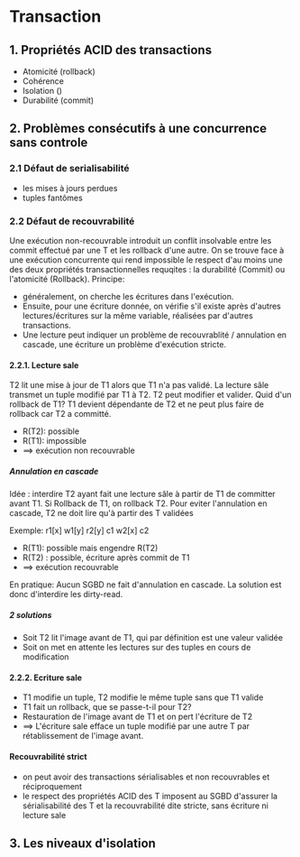 # Transaction
## 1. Propriétés ACID des transactions
* Atomicité (rollback)
* Cohérence
* Isolation ()
* Durabilité (commit)

## 2. Problèmes consécutifs à une concurrence sans controle
###  2.1 Défaut de serialisabilité
  * les mises à jours perdues
  * tuples fantômes

### 2.2 Défaut de recouvrabilité
  
  Une exécution non-recouvrable introduit un conflit insolvable entre les commit effectué par une T et les rollback d'une autre.
  On se trouve face à une exécution concurrente qui rend impossible le respect d'au moins une des deux propriétés transactionnelles requqites : la durabilité (Commit) ou l'atomicité (Rollback).
  Principe: 
  * généralement, on cherche les écritures dans l'exécution. 
  * Ensuite, pour une écriture donnée, on vérifie s'il existe après d'autres lectures/écritures sur la même variable, réalisées par d'autres transactions. 
  * Une lecture peut indiquer un problème de recouvrablité / annulation en cascade, une écriture un problème d'exécution stricte.
  
  #### 2.2.1. Lecture sale
  
  T2 lit une mise à jour de T1 alors que T1 n'a pas validé. La lecture sâle transmet un tuple modifié par T1 à T2.
  T2 peut modifier et valider. Quid d'un rollback de T1?
  T1 devient dépendante de T2 et ne peut plus faire de rollback car T2 a committé.
  * R(T2): possible
  * R(T1): impossible
  * ==> exécution non recouvrable
  
  ##### Annulation en cascade
  Idée : interdire T2 ayant fait une lecture sâle à partir de T1 de committer avant T1. 
  Si Rollback de T1, on rollback T2.
  Pour eviter l'annulation en cascade, T2 ne doit lire qu'à partir des T validées
  
  Exemple: r1[x] w1[y] r2[y] c1 w2[x] c2
  * R(T1): possible mais engendre R(T2)
  * R(T2) : possible, écriture après commit de T1
  * ==> exécution recouvrable
  
  En pratique:
  Aucun SGBD ne fait d'annulation en cascade. La solution est donc d'interdire les dirty-read.
  
  ##### 2 solutions
  * Soit T2 lit l'image avant de T1, qui par définition est une valeur validée
  * Soit on met en attente les lectures sur des tuples en cours de modification
  
  
  #### 2.2.2. Ecriture sale
  * T1 modifie un tuple, T2 modifie le même tuple sans que T1 valide
  * T1 fait un rollback, que se passe-t-il pour T2?
  * Restauration de l'image avant de T1 et on pert l'écriture de T2
  * ==> L'écriture sale efface un tuple modifié par une autre T par rétablissement de l'image avant.
  
  #### Recouvrabilité strict
  * on peut avoir des transactions sérialisables et non recouvrables et réciproquement
  * le respect des propriétés ACID des T imposent au SGBD d'assurer la sérialisabilité des T et la recouvrabilité dite stricte, sans écriture ni lecture sale
  
  
  
## 3. Les niveaux d'isolation
